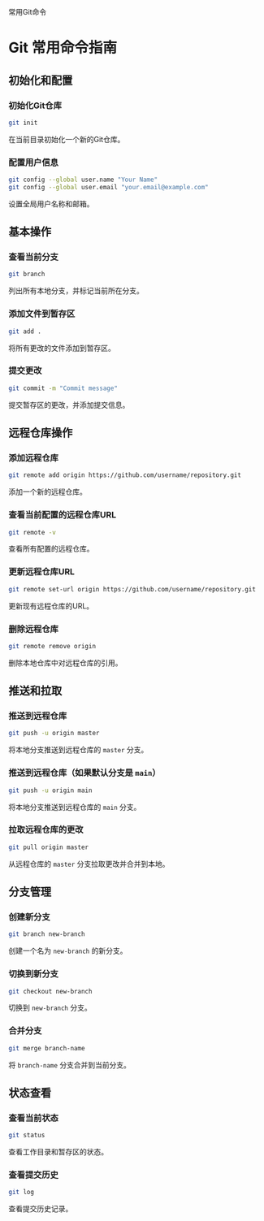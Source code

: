 常用Git命令
# Git 常用命令指南

## 初始化和配置

### 初始化Git仓库
```bash
git init
```
在当前目录初始化一个新的Git仓库。

### 配置用户信息
```bash
git config --global user.name "Your Name"
git config --global user.email "your.email@example.com"
```
设置全局用户名称和邮箱。

## 基本操作

### 查看当前分支
```bash
git branch
```
列出所有本地分支，并标记当前所在分支。

### 添加文件到暂存区
```bash
git add .
```
将所有更改的文件添加到暂存区。

### 提交更改
```bash
git commit -m "Commit message"
```
提交暂存区的更改，并添加提交信息。

## 远程仓库操作

### 添加远程仓库
```bash
git remote add origin https://github.com/username/repository.git
```
添加一个新的远程仓库。

### 查看当前配置的远程仓库URL
```bash
git remote -v
```
查看所有配置的远程仓库。

### 更新远程仓库URL
```bash
git remote set-url origin https://github.com/username/repository.git
```
更新现有远程仓库的URL。

### 删除远程仓库
```bash
git remote remove origin
```
删除本地仓库中对远程仓库的引用。

## 推送和拉取

### 推送到远程仓库
```bash
git push -u origin master
```
将本地分支推送到远程仓库的 `master` 分支。

### 推送到远程仓库（如果默认分支是 `main`）
```bash
git push -u origin main
```
将本地分支推送到远程仓库的 `main` 分支。

### 拉取远程仓库的更改
```bash
git pull origin master
```
从远程仓库的 `master` 分支拉取更改并合并到本地。

## 分支管理

### 创建新分支
```bash
git branch new-branch
```
创建一个名为 `new-branch` 的新分支。

### 切换到新分支
```bash
git checkout new-branch
```
切换到 `new-branch` 分支。

### 合并分支
```bash
git merge branch-name
```
将 `branch-name` 分支合并到当前分支。

## 状态查看

### 查看当前状态
```bash
git status
```
查看工作目录和暂存区的状态。

### 查看提交历史
```bash
git log
```
查看提交历史记录。